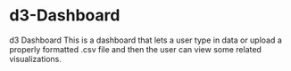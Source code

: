 # d3-Dashboard
d3 Dashboard
This is a dashboard that lets a user type in data or upload a properly formatted .csv file and then the user can view some 
related visualizations. 
